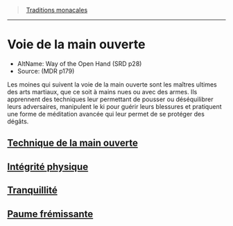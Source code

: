 ﻿---
!Items
Id: monk_openhand_hd.md#voie-de-la-main-ouverte
RootId: monk_openhand_hd.md
ParentLink: monk_hd.md#traditions-monacales
Name: Voie de la main ouverte
ParentName: Traditions monacales
NameLevel: 1
AltName: Way of the Open Hand (SRD p28)
Source: (MDR p179)
---
>  [Traditions monacales](hd_monk_traditions_monacales.md)

---


# Voie de la main ouverte

- AltName: Way of the Open Hand (SRD p28)
- Source: (MDR p179)

Les moines qui suivent la voie de la main ouverte sont les maîtres ultimes des arts martiaux, que ce soit à mains nues ou avec des armes. Ils apprennent des techniques leur permettant de pousser ou déséquilibrer leurs adversaires, manipulent le ki pour guérir leurs blessures et pratiquent une forme de méditation avancée qui leur permet de se protéger des dégâts.



## [Technique de la main ouverte](hd_monk_openhand_technique_de_la_main_ouverte.md)



## [Intégrité physique](hd_monk_openhand_integrite_physique.md)



## [Tranquillité](hd_monk_openhand_tranquillite.md)



## [Paume frémissante](hd_monk_openhand_paume_fremissante.md)

